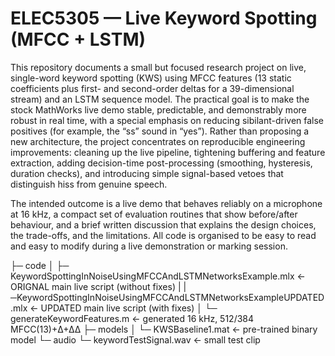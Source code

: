 # ELEC5305 — Live Keyword Spotting (MFCC + LSTM)

This repository documents a small but focused research project on live, single-word keyword spotting (KWS) using MFCC features (13 static coefficients plus first- and second-order deltas for a 39-dimensional stream) and an LSTM sequence model. 
The practical goal is to make the stock MathWorks live demo stable, predictable, and demonstrably more robust in real time, with a special emphasis on reducing sibilant-driven false positives (for example, the “ss” sound in “yes”). 
Rather than proposing a new architecture, the project concentrates on reproducible engineering improvements: cleaning up the live pipeline, tightening buffering and feature extraction, adding decision-time post-processing (smoothing, hysteresis, duration checks), and introducing simple signal-based vetoes that distinguish hiss from genuine speech.

The intended outcome is a live demo that behaves reliably on a microphone at 16 kHz, a compact set of evaluation routines that show before/after behaviour, and a brief written discussion that explains the design choices, the trade-offs, and the limitations.
All code is organised to be easy to read and easy to modify during a live demonstration or marking session.


├─ code
│  ├─ KeywordSpottingInNoiseUsingMFCCAndLSTMNetworksExample.mlx   ← ORIGNAL main live script (without fixes)
|  |─KeywordSpottingInNoiseUsingMFCCAndLSTMNetworksExampleUPDATED.mlx  ← UPDATED main live script (with fixes)
│  └─ generateKeywordFeatures.m                                   ← generated 16 kHz, 512/384 MFCC(13)+Δ+ΔΔ
├─ models
│  └─ KWSBaseline1.mat                                            ← pre-trained binary model 
└─ audio
   └─ keywordTestSignal.wav                                       ← small test clip 
